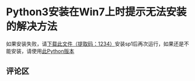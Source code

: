 # Python3安装在Win7上时提示无法安装的解决方法
如果安装失败，请<a href="">下载此文件（提取码：1234）</a>安装sp1后再次运行，如果还是不能安装，请使用<a href="https://www.python.org/ftp/python/3.7.7/python-3.7.7-amd64.exe">此Python版本</a>

## 评论区
<div id="container"></div>
<link rel="stylesheet" href="https://imsun.github.io/gitment/style/default.css">
<script src="https://imsun.github.io/gitment/dist/gitment.browser.js"></script>
<script>
var gitment = new Gitment({
owner: 'ouyanghongqian',
repo: 'ouyanghongqian.github.io',
oauth: {
    client_id: '2320fd6b38bf463d56ae',
    client_secret: '92b3a5dbd96b15b0264cf418e76f94f3345c8383',
},
})
gitment.render('container')
</script>
